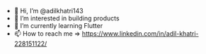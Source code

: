 - 👋 Hi, I’m @adilkhatri143
- 👀 I’m interested in building products
- 🌱 I’m currently learning Flutter
- 📫 How to reach me => https://www.linkedin.com/in/adil-khatri-228151122/

<!---
adilkhatri143/adilkhatri143 is a ✨ special ✨ repository because its `README.md` (this file) appears on your GitHub profile.
You can click the Preview link to take a look at your changes.
--->
